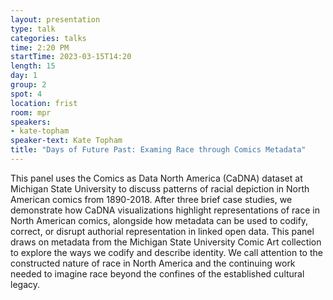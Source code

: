 ```yaml
---
layout: presentation
type: talk
categories: talks
time: 2:20 PM
startTime: 2023-03-15T14:20
length: 15
day: 1
group: 2
spot: 4
location: frist
room: mpr
speakers:
- kate-topham
speaker-text: Kate Topham
title: "Days of Future Past: Examing Race through Comics Metadata"
---
```

This panel uses the Comics as Data North America (CaDNA) dataset at Michigan State University to discuss patterns of racial depiction in North American comics from 1890-2018. After three brief case studies, we demonstrate how CaDNA visualizations highlight representations of race in North American comics, alongside how metadata can be used to codify, correct, or disrupt authorial representation in linked open data.   This panel draws on metadata from the Michigan State University Comic Art collection to explore the ways we codify and describe identity. We call attention to the constructed nature of race in North America and the continuing work needed to imagine race beyond the confines of the established cultural legacy. 
